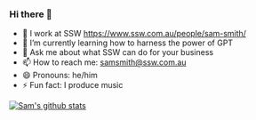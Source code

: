 ### Hi there 👋

- 🔭 I work at SSW https://www.ssw.com.au/people/sam-smith/
- 🌱 I’m currently learning how to harness the power of GPT
- 💬 Ask me about what SSW can do for your business
- 📫 How to reach me: samsmith@ssw.com.au
- 😄 Pronouns: he/him
- ⚡ Fun fact: I produce music 

[![Sam's github stats](https://github-readme-stats.vercel.app/api?username=samsmith&theme=dark)](https://github.com/samsmith/github-readme-stats)
